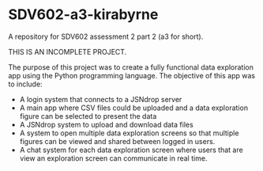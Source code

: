 # SDV602-a3-kirabyrne
A repository for SDV602 assessment 2 part 2 (a3 for short).

THIS IS AN INCOMPLETE PROJECT.

The purpose of this project was to create a fully functional data exploration app using the Python programming language.
The objective of this app was to include:
- A login system that connects to a JSNdrop server
- A main app where CSV files could be uploaded and a data exploration figure can be selected to present the data
- A JSNdrop system to upload and download data files
- A system to open multiple data exploration screens so that multiple figures can be viewed and shared between logged in users.
- A chat system for each data exploration screen where users that are view an exploration screen can communicate in real time.
